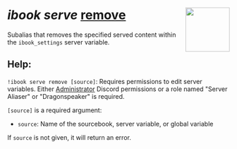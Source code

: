 <h1><i>ibook serve</i> <u>remove</u><img align="right" src="../../../../Images/image.png" width="100px"></h1>

Subalias that removes the specified served content within the `ibook_settings` server variable.

## Help:
`!ibook serve remove [source]`: Requires permissions to edit server variables. Either [Administrator](https://discord.com/community/permissions-on-discord-discord#:~:text=The%20Administrator%20permission%20is%20a,on%20an%20as%2Dneeded%20basis.) Discord permissions or a role named "Server Aliaser" or "Dragonspeaker" is required.

`[source]` is a required argument:
- `source`: Name of the sourcebook, server variable, or global variable

If `source` is not given, it will return an error.